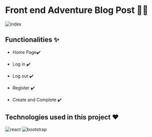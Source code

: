 # Front end Adventure Blog Post 🎄🎁
![index]()

## Functionalities ✨

- Home Page✔️

- Log in ✔️

- Log out ✔️

- Register ✔️

- Create and Complete ✔️

## Technologies used in this project ❤️
![react](https://img.shields.io/badge/Django-092E20?style=for-the-badge&logo=django&logoColor=white) ![bootstrap](https://img.shields.io/badge/Bootstrap-563D7C?style=for-the-badge&logo=bootstrap&logoColor=white) 




